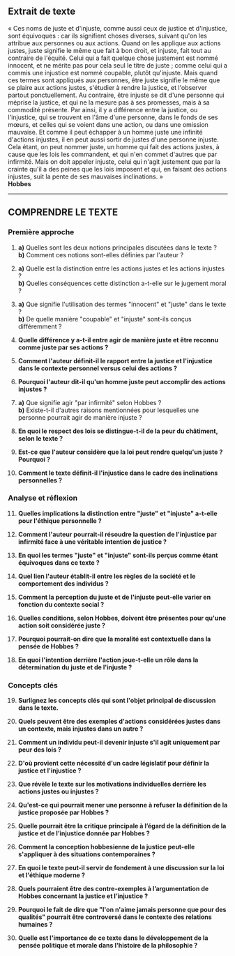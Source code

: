 ## Extrait de texte

« Ces noms de juste et d'injuste, comme aussi ceux de justice et d'injustice, sont équivoques : car ils signifient choses diverses, suivant qu'on les attribue aux personnes ou aux actions. Quand on les applique aux actions justes, juste signifie le même que fait à bon droit, et injuste, fait tout au contraire de l'équité. Celui qui a fait quelque chose justement est nommé innocent, et ne mérite pas pour cela seul le titre de juste ; comme celui qui a commis une injustice est nommé coupable, plutôt qu'injuste. Mais quand ces termes sont appliqués aux personnes, être juste signifie le même que se plaire aux actions justes, s'étudier à rendre la justice, et l'observer partout ponctuellement. Au contraire, être injuste se dit d'une personne qui méprise la justice, et qui ne la mesure pas à ses promesses, mais à sa commodité présente. Par ainsi, il y a différence entre la justice, ou l'injustice, qui se trouvent en l'âme d'une personne, dans le fonds de ses mœurs, et celles qui se voient dans une action, ou dans une omission mauvaise. Et comme il peut échapper à un homme juste une infinité d'actions injustes, il en peut aussi sortir de justes d'une personne injuste. Cela étant, on peut nommer juste, un homme qui fait des actions justes, à cause que les lois les commandent, et qui n'en commet d'autres que par infirmité. Mais on doit appeler injuste, celui qui n'agit justement que par la crainte qu'il a des peines que les lois imposent et qui, en faisant des actions injustes, suit la pente de ses mauvaises inclinations. »  
**Hobbes**

---

## COMPRENDRE LE TEXTE

### Première approche

1. **a)** Quelles sont les deux notions principales discutées dans le texte ?  
   **b)** Comment ces notions sont-elles définies par l'auteur ?

2. **a)** Quelle est la distinction entre les actions justes et les actions injustes ?  
   **b)** Quelles conséquences cette distinction a-t-elle sur le jugement moral ?

3. **a)** Que signifie l'utilisation des termes "innocent" et "juste" dans le texte ?  
   **b)** De quelle manière "coupable" et "injuste" sont-ils conçus différemment ?

4. **Quelle différence y a-t-il entre agir de manière juste et être reconnu comme juste par ses actions ?** 

5. **Comment l'auteur définit-il le rapport entre la justice et l'injustice dans le contexte personnel versus celui des actions ?**

6. **Pourquoi l'auteur dit-il qu'un homme juste peut accomplir des actions injustes ?** 

7. **a)** Que signifie agir "par infirmité" selon Hobbes ?  
   **b)** Existe-t-il d'autres raisons mentionnées pour lesquelles une personne pourrait agir de manière injuste ?

8. **En quoi le respect des lois se distingue-t-il de la peur du châtiment, selon le texte ?** 

9. **Est-ce que l'auteur considère que la loi peut rendre quelqu'un juste ? Pourquoi ?** 

10. **Comment le texte définit-il l'injustice dans le cadre des inclinations personnelles ?**

### Analyse et réflexion

11. **Quelles implications la distinction entre "juste" et "injuste" a-t-elle pour l'éthique personnelle ?**

12. **Comment l'auteur pourrait-il résoudre la question de l'injustice par infirmité face à une véritable intention de justice ?** 

13. **En quoi les termes "juste" et "injuste" sont-ils perçus comme étant équivoques dans ce texte ?** 

14. **Quel lien l'auteur établit-il entre les règles de la société et le comportement des individus ?** 

15. **Comment la perception du juste et de l'injuste peut-elle varier en fonction du contexte social ?**  

16. **Quelles conditions, selon Hobbes, doivent être présentes pour qu'une action soit considérée juste ?** 

17. **Pourquoi pourrait-on dire que la moralité est contextuelle dans la pensée de Hobbes ?** 

18. **En quoi l'intention derrière l'action joue-t-elle un rôle dans la détermination du juste et de l'injuste ?**

### Concepts clés

19. **Surlignez les concepts clés qui sont l'objet principal de discussion dans le texte.**  

20. **Quels peuvent être des exemples d'actions considérées justes dans un contexte, mais injustes dans un autre ?**

21. **Comment un individu peut-il devenir injuste s'il agit uniquement par peur des lois ?** 

22. **D'où provient cette nécessité d'un cadre législatif pour définir la justice et l'injustice ?**

23. **Que révèle le texte sur les motivations individuelles derrière les actions justes ou injustes ?** 

24. **Qu'est-ce qui pourrait mener une personne à refuser la définition de la justice proposée par Hobbes ?**

25. **Quelle pourrait être la critique principale à l’égard de la définition de la justice et de l’injustice donnée par Hobbes ?**

26. **Comment la conception hobbesienne de la justice peut-elle s'appliquer à des situations contemporaines ?**

27. **En quoi le texte peut-il servir de fondement à une discussion sur la loi et l'éthique moderne ?** 

28. **Quels pourraient être des contre-exemples à l’argumentation de Hobbes concernant la justice et l’injustice ?**

29. **Pourquoi le fait de dire que "l'on n'aime jamais personne que pour des qualités" pourrait être controversé dans le contexte des relations humaines ?**

30. **Quelle est l'importance de ce texte dans le développement de la pensée politique et morale dans l'histoire de la philosophie ?**